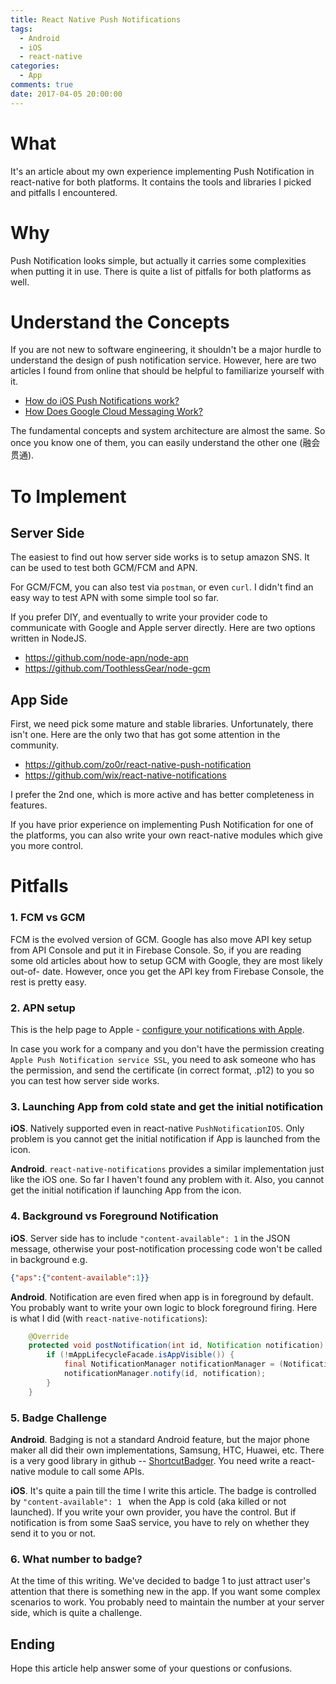 ```yaml
---
title: React Native Push Notifications
tags:
  - Android
  - iOS
  - react-native
categories:
  - App
comments: true
date: 2017-04-05 20:00:00
---
```



# What
It's an article about my own experience implementing Push Notification in react-native for both platforms. It contains the tools and libraries I picked and pitfalls I encountered. 

# Why
Push Notification looks simple, but actually it carries some complexities when putting it in use. There is quite a list of pitfalls for both platforms as well. 


# Understand the Concepts
If you are not new to software engineering, it shouldn't be a major hurdle to understand the design of push notification service. However, here are two articles I found from online that should be helpful to familiarize yourself with it. 

* [How do iOS Push Notifications work?](http://stackoverflow.com/questions/17262511/how-do-ios-push-notifications-work)
* [How Does Google Cloud Messaging Work?](http://support.airbop.com/kb/faq/how-does-google-cloud-messaging-work)

The fundamental concepts and system architecture are almost the same. So once you know one of them, you can easily understand the other one (融会贯通).

# To Implement

## Server Side
The easiest to find out how server side works is to setup amazon SNS. It can be used to test both GCM/FCM and APN. 

For GCM/FCM, you can also test via `postman`, or even `curl`. I didn't find an easy way to test APN with some simple tool so far. 

If you prefer DIY, and eventually to write your provider code to communicate with Google and Apple server directly. Here are two options written in NodeJS.

* https://github.com/node-apn/node-apn
* https://github.com/ToothlessGear/node-gcm


## App Side
First, we need pick some mature and stable libraries. Unfortunately, there isn't one. Here are the only two that has got some attention in the community. 

* https://github.com/zo0r/react-native-push-notification
* https://github.com/wix/react-native-notifications

I prefer the 2nd one, which is more active and has better completeness in features. 

If you have prior experience on implementing Push Notification for one of the platforms, you can also write your own react-native modules which give you more control. 

# Pitfalls

### 1. FCM vs GCM
FCM is the evolved version of GCM. Google has also move API key setup from API Console and put it in Firebase Console. So, if you are reading some old articles about how to setup GCM with Google, they are most likely out-of- date. However, once you get the API key from Firebase Console, the rest is pretty easy.

### 2. APN setup
This is the help page to Apple - [configure your notifications with Apple](https://developer.apple.com/library/ios/documentation/IDEs/Conceptual/AppDistributionGuide/AddingCapabilities/AddingCapabilities.html#//apple_ref/doc/uid/TP40012582-CH26-SW6). 

In case you work for a company and you don't have the permission creating `Apple Push Notification service SSL`, you need to ask someone who has the permission, and send the certificate (in correct format, .p12) to you so you can test how server side works. 

### 3. Launching App from cold state and get the initial notification
**iOS**. Natively supported even in react-native `PushNotificationIOS`. Only problem is you cannot get the initial notification if App is launched from the icon. 

**Android**. `react-native-notifications` provides a similar implementation just like the iOS one. So far I haven't found any problem with it. Also, you cannot get the initial notification if launching App from the icon. 

### 4. Background vs Foreground Notification
**iOS**. Server side has to include `"content-available": 1` in the JSON message, otherwise your post-notification processing code won't be called in background e.g.
```JSON
{"aps":{"content-available":1}}
```

**Android**. Notification are even fired when app is in foreground by default. You probably want to write your own logic to block foreground firing. Here is what I did (with `react-native-notifications`): 
```Java
    @Override
    protected void postNotification(int id, Notification notification) {
        if (!mAppLifecycleFacade.isAppVisible()) {
            final NotificationManager notificationManager = (NotificationManager) mContext.getSystemService(Context.NOTIFICATION_SERVICE);
            notificationManager.notify(id, notification);
        }
    }
```

### 5. Badge Challenge
**Android**.  Badging is not a standard Android feature, but the major phone maker all did their own implementations, Samsung, HTC, Huawei, etc. There is a very good library in github -- [ShortcutBadger](https://github.com/leolin310148/ShortcutBadger). You need write a react-native module to call some APIs. 

**iOS**. It's quite a pain till the time I write this article. The badge is controlled by `"content-available": 1 ` when the App is cold (aka killed or not launched). If you write your own provider, you have the control. But if notification is from some SaaS service, you have to rely on whether they send it to you or not.  

### 6. What number to badge? 
At the time of this writing. We've decided to badge 1 to just attract user's attention that there is something new in the app. If you want some complex scenarios to work. You probably need to maintain the number at your server side, which is quite a challenge.


## Ending
Hope this article help answer some of your questions or confusions. 
